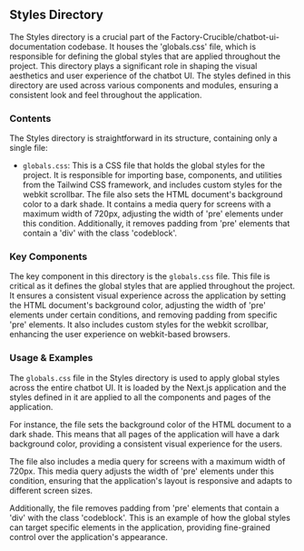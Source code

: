 
## Styles Directory

The Styles directory is a crucial part of the Factory-Crucible/chatbot-ui-documentation codebase. It houses the 'globals.css' file, which is responsible for defining the global styles that are applied throughout the project. This directory plays a significant role in shaping the visual aesthetics and user experience of the chatbot UI. The styles defined in this directory are used across various components and modules, ensuring a consistent look and feel throughout the application.

### Contents

The Styles directory is straightforward in its structure, containing only a single file:

- `globals.css`: This is a CSS file that holds the global styles for the project. It is responsible for importing base, components, and utilities from the Tailwind CSS framework, and includes custom styles for the webkit scrollbar. The file also sets the HTML document's background color to a dark shade. It contains a media query for screens with a maximum width of 720px, adjusting the width of 'pre' elements under this condition. Additionally, it removes padding from 'pre' elements that contain a 'div' with the class 'codeblock'.

### Key Components

The key component in this directory is the `globals.css` file. This file is critical as it defines the global styles that are applied throughout the project. It ensures a consistent visual experience across the application by setting the HTML document's background color, adjusting the width of 'pre' elements under certain conditions, and removing padding from specific 'pre' elements. It also includes custom styles for the webkit scrollbar, enhancing the user experience on webkit-based browsers.

### Usage & Examples

The `globals.css` file in the Styles directory is used to apply global styles across the entire chatbot UI. It is loaded by the Next.js application and the styles defined in it are applied to all the components and pages of the application.

For instance, the file sets the background color of the HTML document to a dark shade. This means that all pages of the application will have a dark background color, providing a consistent visual experience for the users.

The file also includes a media query for screens with a maximum width of 720px. This media query adjusts the width of 'pre' elements under this condition, ensuring that the application's layout is responsive and adapts to different screen sizes.

Additionally, the file removes padding from 'pre' elements that contain a 'div' with the class 'codeblock'. This is an example of how the global styles can target specific elements in the application, providing fine-grained control over the application's appearance.
